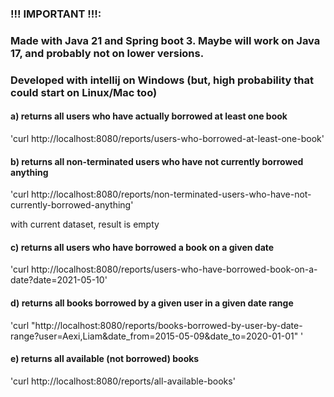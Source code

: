 
### !!! IMPORTANT !!!: 
### Made with Java 21 and Spring boot 3. Maybe will work on Java 17, and probably not on lower versions.
### Developed with intellij on Windows (but, high probability that could start on Linux/Mac too)


#### a) returns all users who have actually borrowed at least one book
'curl http://localhost:8080/reports/users-who-borrowed-at-least-one-book'
#### b) returns all non-terminated users who have not currently borrowed anything
'curl http://localhost:8080/reports/non-terminated-users-who-have-not-currently-borrowed-anything'

with current dataset, result is empty

#### c) returns all users who have borrowed a book on a given date
'curl http://localhost:8080/reports/users-who-have-borrowed-book-on-a-date?date=2021-05-10'
#### d) returns all books borrowed by a given user in a given date range
'curl "http://localhost:8080/reports/books-borrowed-by-user-by-date-range?user=Aexi,Liam&date_from=2015-05-09&date_to=2020-01-01"  '
#### e) returns all available (not borrowed) books
'curl http://localhost:8080/reports/all-available-books'

